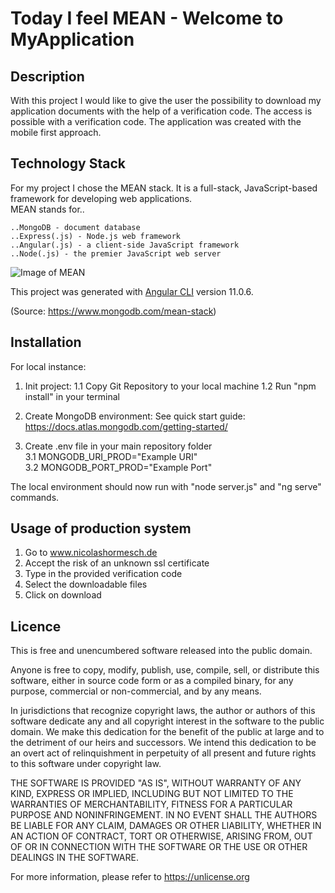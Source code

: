 # Today I feel MEAN - Welcome to MyApplication

## Description
With this project I would like to give the user the possibility to download my application documents with the help of a verification code. 
The access is possible with a verification code.
The application was created with the mobile first approach.

## Technology Stack

For my project I chose the MEAN stack. It is a full-stack, JavaScript-based framework for developing web applications. <br>
MEAN stands for..

    ..MongoDB - document database
    ..Express(.js) - Node.js web framework
    ..Angular(.js) - a client-side JavaScript framework
    ..Node(.js) - the premier JavaScript web server

![Image of MEAN](https://webassets.mongodb.com/_com_assets/cms/mean-stack-0qy07j83ah.png)

This project was generated with [Angular CLI](https://github.com/angular/angular-cli) version 11.0.6.

(Source: https://www.mongodb.com/mean-stack)


## Installation

For local instance:

1. Init project:
1.1 Copy Git Repository to your local machine
1.2 Run "npm install" in your terminal

2. Create MongoDB environment:
See quick start guide: https://docs.atlas.mongodb.com/getting-started/

3. Create .env file in your main repository folder <br>
3.1 MONGODB_URI_PROD="Example URI" <br>
3.2 MONGODB_PORT_PROD="Example Port" <br>

The local environment should now run with "node server.js" and "ng serve" commands.

## Usage of production system

1. Go to www.nicolashormesch.de
2. Accept the risk of an unknown ssl certificate
3. Type in the provided verification code
4. Select the downloadable files
5. Click on download

## Licence

This is free and unencumbered software released into the public domain.

Anyone is free to copy, modify, publish, use, compile, sell, or
distribute this software, either in source code form or as a compiled
binary, for any purpose, commercial or non-commercial, and by any
means.

In jurisdictions that recognize copyright laws, the author or authors
of this software dedicate any and all copyright interest in the
software to the public domain. We make this dedication for the benefit
of the public at large and to the detriment of our heirs and
successors. We intend this dedication to be an overt act of
relinquishment in perpetuity of all present and future rights to this
software under copyright law.

THE SOFTWARE IS PROVIDED "AS IS", WITHOUT WARRANTY OF ANY KIND,
EXPRESS OR IMPLIED, INCLUDING BUT NOT LIMITED TO THE WARRANTIES OF
MERCHANTABILITY, FITNESS FOR A PARTICULAR PURPOSE AND NONINFRINGEMENT.
IN NO EVENT SHALL THE AUTHORS BE LIABLE FOR ANY CLAIM, DAMAGES OR
OTHER LIABILITY, WHETHER IN AN ACTION OF CONTRACT, TORT OR OTHERWISE,
ARISING FROM, OUT OF OR IN CONNECTION WITH THE SOFTWARE OR THE USE OR
OTHER DEALINGS IN THE SOFTWARE.

For more information, please refer to <https://unlicense.org>

